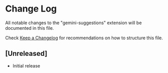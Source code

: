# Change Log

All notable changes to the "gemini-suggestions" extension will be documented in this file.

Check [Keep a Changelog](http://keepachangelog.com/) for recommendations on how to structure this file.

## [Unreleased]

- Initial release